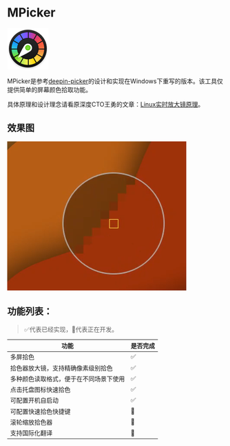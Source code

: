 # MPicker

![deepin-picker-logo](images/logo.svg)

MPicker是参考[deepin-picker](https://github.com/linuxdeepin/deepin-picker)的设计和实现在Windows下重写的版本。该工具仅提供简单的屏幕颜色拾取功能。

具体原理和设计理念请看原深度CTO王勇的文章：[Linux实时放大镜原理](https://www.jianshu.com/p/e0023be705f7)。

## 效果图

![效果图](doc/screenshot.png)

## 功能列表：

> ✅代表已经实现，🔧代表正在开发。

|功能|是否完成|
|---|-------|
|多屏拾色|✅|
|拾色器放大镜，支持精确像素级别拾色|✅|
|多种颜色读取格式，便于在不同场景下使用|✅|
|点击托盘图标快速拾色|✅|
|可配置开机自启动|✅|
|可配置快速拾色快捷键|🔧|
|滚轮缩放拾色器|🔧|
|支持国际化翻译|🔧|
